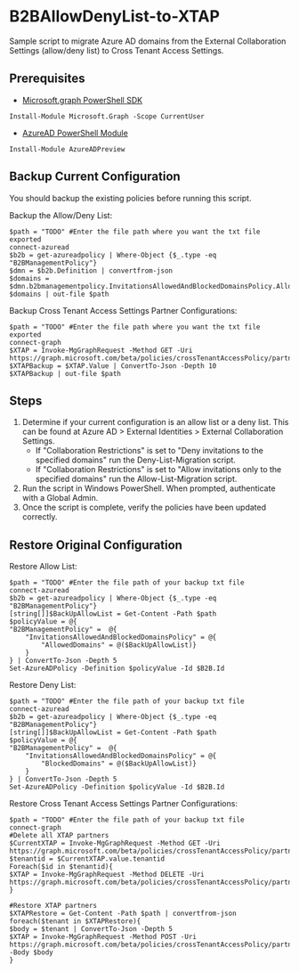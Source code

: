 # B2BAllowDenyList-to-XTAP
Sample script to migrate Azure AD domains from the External Collaboration Settings (allow/deny list) to Cross Tenant Access Settings.

## Prerequisites
- [Microsoft.graph PowerShell SDK](https://docs.microsoft.com/en-us/graph/powershell/installation)

```
Install-Module Microsoft.Graph -Scope CurrentUser
```
- [AzureAD PowerShell Module](https://docs.microsoft.com/en-us/powershell/azure/active-directory/install-adv2?view=azureadps-2.0)

```
Install-Module AzureADPreview
```

## Backup Current Configuration
You should backup the existing policies before running this script.

Backup the Allow/Deny List:
```
$path = "TODO" #Enter the file path where you want the txt file exported
connect-azuread
$b2b = get-azureadpolicy | Where-Object {$_.type -eq "B2BManagementPolicy"}
$dmn = $b2b.Definition | convertfrom-json 
$domains = $dmn.b2bmanagementpolicy.InvitationsAllowedAndBlockedDomainsPolicy.AllowedDomains
$domains | out-file $path
```
Backup Cross Tenant Access Settings Partner Configurations:
```
$path = "TODO" #Enter the file path where you want the txt file exported
connect-graph
$XTAP = Invoke-MgGraphRequest -Method GET -Uri https://graph.microsoft.com/beta/policies/crossTenantAccessPolicy/partners
$XTAPBackup = $XTAP.Value | ConvertTo-Json -Depth 10
$XTAPBackup | out-file $path
```

## Steps
1. Determine if your current configuration is an allow list or a deny list. This can be found at Azure AD > External Identities > External Collaboration Settings. 
    - If "Collaboration Restrictions" is set to "Deny invitations to the specified domains" run the Deny-List-Migration script.
    - If "Collaboration Restrictions" is set to "Allow invitations only to the specified domains" run the Allow-List-Migration script.
2. Run the script in Windows PowerShell. When prompted, authenticate with a Global Admin.
3. Once the script is complete, verify the policies have been updated correctly.

## Restore Original Configuration

Restore Allow List:
```
$path = "TODO" #Enter the file path of your backup txt file
connect-azuread
$b2b = get-azureadpolicy | Where-Object {$_.type -eq "B2BManagementPolicy"}
[string[]]$BackUpAllowList = Get-Content -Path $path
$policyValue = @{
"B2BManagementPolicy" =  @{
    "InvitationsAllowedAndBlockedDomainsPolicy" = @{
        "AllowedDomains" = @($BackUpAllowList)}
    }
} | ConvertTo-Json -Depth 5
Set-AzureADPolicy -Definition $policyValue -Id $B2B.Id
```

Restore Deny List:
```
$path = "TODO" #Enter the file path of your backup txt file
connect-azuread
$b2b = get-azureadpolicy | Where-Object {$_.type -eq "B2BManagementPolicy"}
[string[]]$BackUpAllowList = Get-Content -Path $path
$policyValue = @{
"B2BManagementPolicy" =  @{
    "InvitationsAllowedAndBlockedDomainsPolicy" = @{
        "BlockedDomains" = @($BackUpAllowList)}
    }
} | ConvertTo-Json -Depth 5
Set-AzureADPolicy -Definition $policyValue -Id $B2B.Id
```

Restore Cross Tenant Access Settings Partner Configurations:
```
$path = "TODO" #Enter the file path of your backup txt file
connect-graph
#Delete all XTAP partners
$CurrentXTAP = Invoke-MgGraphRequest -Method GET -Uri https://graph.microsoft.com/beta/policies/crossTenantAccessPolicy/partners
$tenantid = $CurrentXTAP.value.tenantid
Foreach($id in $tenantid){
$XTAP = Invoke-MgGraphRequest -Method DELETE -Uri https://graph.microsoft.com/beta/policies/crossTenantAccessPolicy/partners/$id
}

#Restore XTAP partners
$XTAPRestore = Get-Content -Path $path | convertfrom-json
foreach($tenant in $XTAPRestore){
$body = $tenant | ConvertTo-Json -Depth 5
$XTAP = Invoke-MgGraphRequest -Method POST -Uri https://graph.microsoft.com/beta/policies/crossTenantAccessPolicy/partners -Body $body
}
```
